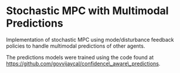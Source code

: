 # Stochastic MPC with Multimodal Predictions
Implementation of stochastic MPC using mode/disturbance feedback policies to handle multimodal predictions of other agents.

The predictions models were trained using the code found at https://github.com/govvijaycal/confidence\_aware\_predictions.
